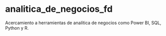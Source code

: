 # analitica_de_negocios_fd
Acercamiento a herramientas de analítica de negocios como Power BI, SQL, Python y R.
